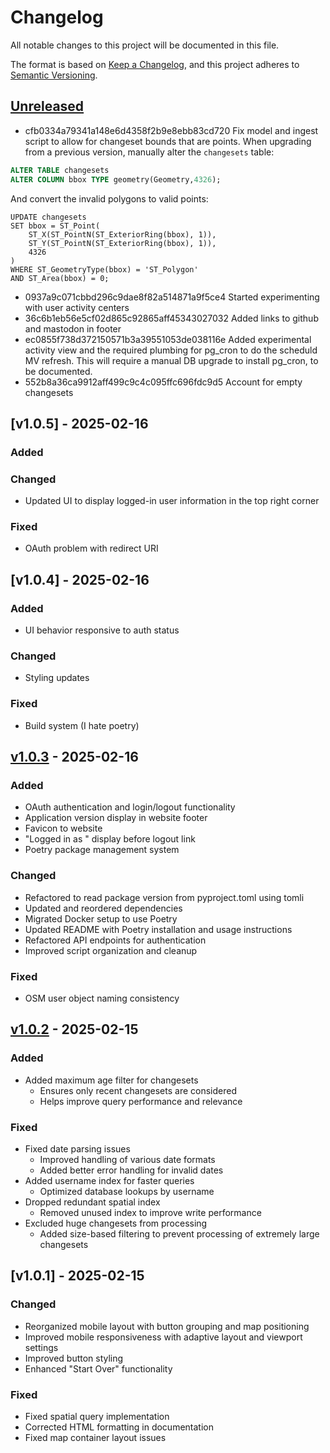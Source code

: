 # Changelog

All notable changes to this project will be documented in this file.

The format is based on [Keep a Changelog](https://keepachangelog.com/en/1.0.0/),
and this project adheres to [Semantic Versioning](https://semver.org/spec/v2.0.0.html).

## [Unreleased]

- cfb0334a79341a148e6d4358f2b9e8ebb83cd720 Fix model and ingest script to allow for changeset bounds that are points. When upgrading from a previous version, manually alter the `changesets` table:
```SQL
ALTER TABLE changesets 
ALTER COLUMN bbox TYPE geometry(Geometry,4326);
```
And convert the invalid polygons to valid points:
```
UPDATE changesets
SET bbox = ST_Point(
    ST_X(ST_PointN(ST_ExteriorRing(bbox), 1)),
    ST_Y(ST_PointN(ST_ExteriorRing(bbox), 1)),
    4326
)
WHERE ST_GeometryType(bbox) = 'ST_Polygon' 
AND ST_Area(bbox) = 0;
```
- 0937a9c071cbbd296c9dae8f82a514871a9f5ce4 Started experimenting with user activity centers
- 36c6b1eb56e5cf02d865c92865aff45343027032 Added links to github and mastodon in footer
- ec0855f738d372150571b3a39551053de038116e Added experimental activity view and the required plumbing for pg_cron to do the scheduld MV refresh. This will require a manual DB upgrade to install pg_cron, to be documented.
- 552b8a36ca9912aff499c9c4c095ffc696fdc9d5 Account for empty changesets 

## [v1.0.5] - 2025-02-16

### Added

### Changed
- Updated UI to display logged-in user information in the top right corner

### Fixed
- OAuth problem with redirect URI


## [v1.0.4] - 2025-02-16

### Added
- UI behavior responsive to auth status

### Changed
- Styling updates

### Fixed
- Build system (I hate poetry)

## [v1.0.3] - 2025-02-16

### Added
- OAuth authentication and login/logout functionality
- Application version display in website footer
- Favicon to website
- "Logged in as <user>" display before logout link
- Poetry package management system

### Changed
- Refactored to read package version from pyproject.toml using tomli
- Updated and reordered dependencies
- Migrated Docker setup to use Poetry
- Updated README with Poetry installation and usage instructions
- Refactored API endpoints for authentication
- Improved script organization and cleanup

### Fixed
- OSM user object naming consistency

## [v1.0.2] - 2025-02-15

### Added
 - Added maximum age filter for changesets
   - Ensures only recent changesets are considered
   - Helps improve query performance and relevance

### Fixed
 - Fixed date parsing issues
   - Improved handling of various date formats
   - Added better error handling for invalid dates
 - Added username index for faster queries
   - Optimized database lookups by username
 - Dropped redundant spatial index
   - Removed unused index to improve write performance
 - Excluded huge changesets from processing
   - Added size-based filtering to prevent processing of extremely large changesets

## [v1.0.1] - 2025-02-15

### Changed
 - Reorganized mobile layout with button grouping and map positioning
 - Improved mobile responsiveness with adaptive layout and viewport settings
 - Improved button styling
 - Enhanced "Start Over" functionality

### Fixed
 - Fixed spatial query implementation
 - Corrected HTML formatting in documentation
 - Fixed map container layout issues

[Unreleased]: https://github.com/yourusername/yourrepo/compare/v1.0.3...HEAD
[v1.0.3]: https://github.com/yourusername/yourrepo/compare/v1.0.2...v1.0.3
[v1.0.2]: https://github.com/yourusername/yourrepo/tree/v1.0.2
[v1.0.0]: https://github.com/yourusername/yourrepo/tree/v1.0.0
